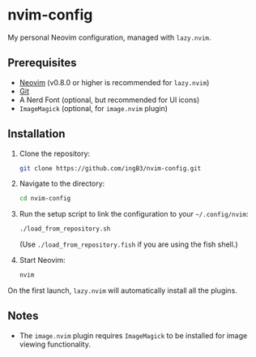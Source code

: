 # nvim-config

My personal Neovim configuration, managed with `lazy.nvim`.

## Prerequisites

- [Neovim](https://neovim.io/) (v0.8.0 or higher is recommended for `lazy.nvim`)
- [Git](https://git-scm.com/)
- A Nerd Font (optional, but recommended for UI icons)
- `ImageMagick` (optional, for `image.nvim` plugin)

## Installation

1.  Clone the repository:
    ```bash
    git clone https://github.com/ingB3/nvim-config.git
    ```

2.  Navigate to the directory:
    ```bash
    cd nvim-config
    ```

3.  Run the setup script to link the configuration to your `~/.config/nvim`:
    ```bash
    ./load_from_repository.sh
    ```
    (Use `./load_from_repository.fish` if you are using the fish shell.)

4.  Start Neovim:
    ```bash
    nvim
    ```

On the first launch, `lazy.nvim` will automatically install all the plugins.

## Notes

- The `image.nvim` plugin requires `ImageMagick` to be installed for image viewing functionality.